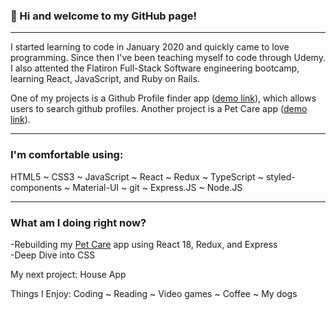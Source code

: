 ### 👋 Hi and welcome to my GitHub page!
***
I started learning to code in January 2020 and quickly came to love programming. Since then I've been teaching myself to code through Udemy. I also attented the Flatiron Full-Stack Software engineering bootcamp, learning React, JavaScript, and Ruby on Rails.

One of my projects is a Github Profile finder app ([demo link](https://github-finder-rho-ashy.vercel.app/)), which allows users to search github profiles. Another project is a Pet Care app ([demo link](https://github.com/catwhitmer/petCare)).
***

### I'm comfortable using:
HTML5 ~ CSS3 ~ JavaScript ~ React ~ Redux ~ TypeScript ~ styled-components ~ Material-UI ~ git ~ Express.JS ~ Node.JS

***

### What am I doing right now?

-Rebuilding my [Pet Care](https://github.com/catwhitmer/petCare) app using React 18, Redux, and Express <br>
-Deep Dive into CSS <br>

My next project: House App <br>

Things I Enjoy:
Coding ~ Reading ~ Video games ~ Coffee ~ My dogs
